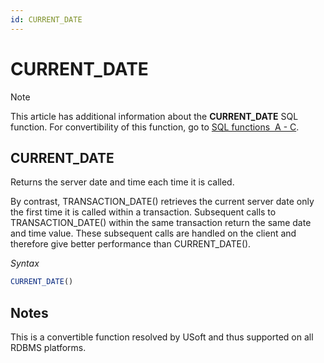```yaml
---
id: CURRENT_DATE
---
```


# CURRENT_DATE



> [!NOTE]
> This article has additional information about the **CURRENT_DATE** SQL function.
> For convertibility of this function, go to [SQL functions  A - C](/docs/Modeller%20and%20Rules%20Engine/SQL%20functions/SQL%20functions%20AC.md).

## **CURRENT_DATE**

Returns the server date and time each time it is called.

By contrast, TRANSACTION_DATE() retrieves the current server date only the first time it is called within a transaction. Subsequent calls to TRANSACTION_DATE() within the same transaction return the same date and time value. These subsequent calls are handled on the client and therefore give better performance than CURRENT_DATE().

*Syntax*

```sql
CURRENT_DATE()
```

## Notes

This is a convertible function resolved by USoft and thus supported on all RDBMS platforms.